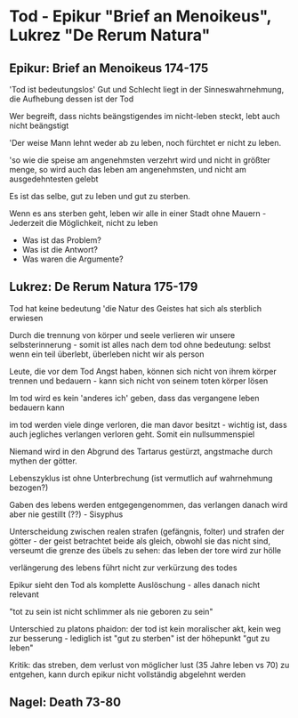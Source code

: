 # Tod - Epikur "Brief an Menoikeus", Lukrez "De Rerum Natura"



## Epikur: Brief an Menoikeus 174-175

'Tod ist bedeutungslos'
Gut und Schlecht liegt in der Sinneswahrnehmung, die Aufhebung dessen ist der Tod

Wer begreift, dass nichts beängstigendes im nicht-leben steckt, lebt auch nicht beängstigt

'Der weise Mann lehnt weder ab zu leben, noch fürchtet er nicht zu leben.

'so wie die speise am angenehmsten verzehrt wird und nicht in größter menge, so wird auch das leben am angenehmsten, und nicht am ausgedehntesten gelebt

Es ist das selbe, gut zu leben und gut zu sterben.

Wenn es ans sterben geht, leben wir alle in einer Stadt ohne Mauern -  Jederzeit die Möglichkeit, nicht zu leben

 * Was ist das Problem?
 * Was ist die Antwort?
 * Was waren die Argumente?

## Lukrez: De Rerum Natura 175-179

Tod hat keine bedeutung
'die Natur des Geistes hat sich als sterblich erwiesen

Durch die trennung von körper und seele verlieren wir unsere selbsterinnerung - somit ist alles nach dem tod ohne bedeutung: selbst wenn ein teil überlebt, überleben nicht wir als person

Leute, die vor dem Tod Angst haben, können sich nicht von ihrem körper trennen und bedauern - kann sich nicht von seinem toten körper lösen

Im tod wird es kein 'anderes ich' geben, dass das vergangene leben bedauern kann

im tod werden viele dinge verloren, die man davor besitzt - wichtig ist, dass auch jegliches verlangen verloren geht. Somit ein nullsummenspiel

Niemand wird in den Abgrund des Tartarus gestürzt, angstmache durch mythen der götter. 

Lebenszyklus ist ohne Unterbrechung (ist vermutlich auf wahrnehmung bezogen?)

Gaben des lebens werden entgegengenommen, das verlangen danach wird aber nie gestillt (??) - Sisyphus

Unterscheidung zwischen realen strafen (gefängnis, folter) und strafen der götter - der geist betrachtet beide als gleich, obwohl sie das nicht sind, verseumt die grenze des übels zu sehen: das leben der tore wird zur hölle

verlängerung des lebens führt nicht zur verkürzung des todes

Epikur sieht den Tod als komplette Auslöschung - alles danach nicht relevant

"tot zu sein ist nicht schlimmer als nie geboren zu sein"

Unterschied zu platons phaidon: der tod ist kein moralischer akt, kein weg zur besserung - lediglich ist "gut zu sterben" ist der höhepunkt "gut zu leben"

Kritik: das streben, dem verlust von möglicher lust (35 Jahre leben vs 70) zu entgehen, kann durch epikur nicht vollständig abgelehnt werden

## Nagel: Death 73-80
